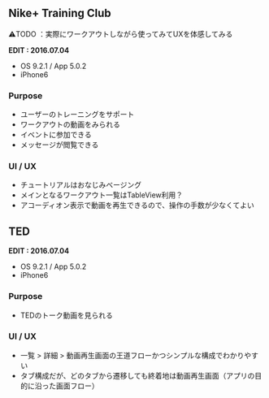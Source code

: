 
## Nike+ Training Club
⚠️TODO ：実際にワークアウトしながら使ってみてUXを体感してみる

**EDIT : 2016.07.04**
* OS 9.2.1 / App 5.0.2
* iPhone6

### Purpose
* ユーザーのトレーニングをサポート
* ワークアウトの動画をみられる
* イベントに参加できる
* メッセージが閲覧できる

### UI / UX  
* チュートリアルはおなじみベージング
* メインとなるワークアウト一覧はTableView利用？
* アコーディオン表示で動画を再生できるので、操作の手数が少なくてよい

## TED
**EDIT : 2016.07.04**
* OS 9.2.1 / App 5.0.2
* iPhone6

### Purpose
* TEDのトーク動画を見られる

### UI / UX  
* 一覧 > 詳細 > 動画再生画面の王道フローかつシンプルな構成でわかりやすい
* タブ構成だが、どのタブから遷移しても終着地は動画再生画面（アプリの目的に沿った画面フロー）
